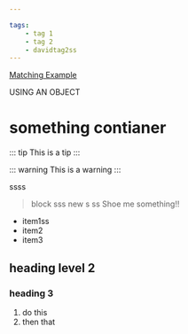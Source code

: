 ```yaml
---

tags:
    - tag 1
    - tag 2
    - davidtag2ss
---
```



[Matching Example](https://example.com)

USING AN OBJECT

# something contianer

::: tip
This is a tip
:::

::: warning
This is a warning
:::

ssss
> block
sss
new s
ss
Shoe me something!!

- item1ss
- item2
- item3

## heading level 2

### heading 3

1. do this
2. then that